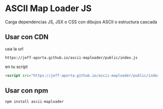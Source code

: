 # ASCII Map Loader JS

Carga dependencias JS, JSX o CSS con dibujos ASCII o estructura cascada

## Usar con CDN

usa la url

```text
https://jeff-aporta.github.io/ascii-maploader/public/index.js
```

en tu script

```html
<script src="https://jeff-aporta.github.io/ascii-maploader/public/index.js"></script>
```

## Usar con npm

```bash
npm install ascii-maploader
```